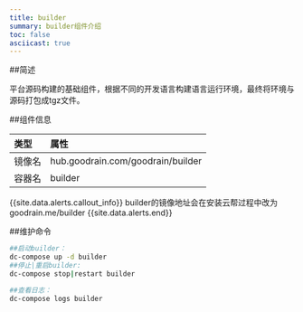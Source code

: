 ```yaml
---
title: builder
summary: builder组件介绍
toc: false
asciicast: true
---
```


<div id="toc"></div>

##简述

平台源码构建的基础组件，根据不同的开发语言构建语言运行环境，最终将环境与源码打包成tgz文件。

##组件信息 

| 类型   | 属性                                |
| :--- | :-------------------------------- |
| 镜像名  | hub.goodrain.com/goodrain/builder |
| 容器名  | builder                           |

{{site.data.alerts.callout_info}}
builder的镜像地址会在安装云帮过程中改为goodrain.me/builder
{{site.data.alerts.end}}

##维护命令

```bash
##启动builder：
dc-compose up -d builder
##停止|重启builder:
dc-compose stop|restart builder

##查看日志：
dc-compose logs builder
```